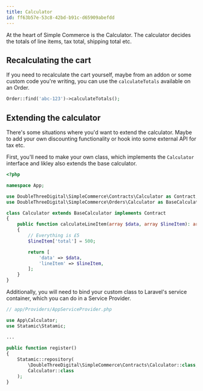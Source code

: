 ```yaml
---
title: Calculator
id: ff63b57e-53c8-42bd-b91c-d65909abefdd
---
```

At the heart of Simple Commerce is the Calculator. The calculator decides the totals of line items, tax total, shipping total etc.

## Recalculating the cart

If you need to recalculate the cart yourself, maybe from an addon or some custom code you're writing, you can use the `calculateTotals` available on an Order.

```php
Order::find('abc-123')->calculateTotals();
```

## Extending the calculator

There's some situations where you'd want to extend the calculator. Maybe to add your own discounting functionality or hook into some external API for tax etc.

First, you'll need to make your own class, which implements the `Calculator` interface and likley also extends the base calculator.

```php
<?php

namespace App;

use DoubleThreeDigital\SimpleCommerce\Contracts\Calculator as Contract;
use DoubleThreeDigital\SimpleCommerce\Orders\Calculator as BaseCalculator;

class Calculator extends BaseCalculator implements Contract
{
    public function calculateLineItem(array $data, array $lineItem): array
    {
        // Everything is £5
        $lineItem['total'] = 500;

        return [
            'data' => $data,
            'lineItem' => $lineItem,
        ];
    }
}
```

Additionally, you will need to bind your custom class to Laravel's service container, which you can do in a Service Provider.

```php
// app/Providers/AppServiceProvider.php

use App\Calculator;
use Statamic\Statamic;

...
  
public function register()
{
	Statamic::repository(
        \DoubleThreeDigital\SimpleCommerce\Contracts\Calculator::class,
        Calculator::class
    );
}
```